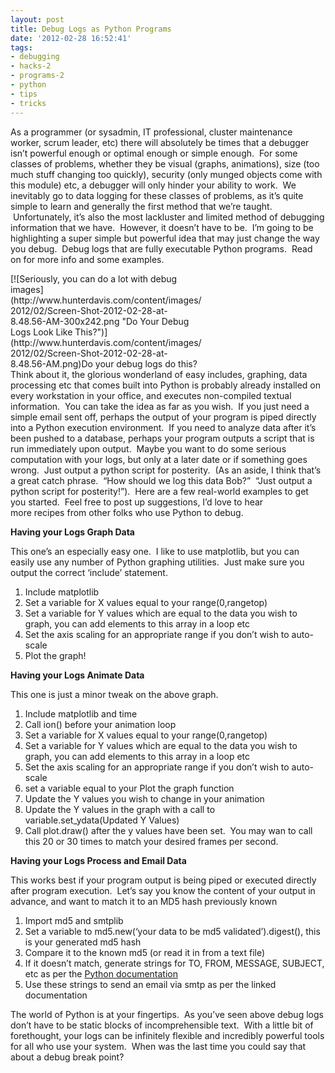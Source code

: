 ```yaml
---
layout: post
title: Debug Logs as Python Programs
date: '2012-02-28 16:52:41'
tags:
- debugging
- hacks-2
- programs-2
- python
- tips
- tricks
---
```



As a programmer (or sysadmin, IT professional, cluster maintenance worker, scrum leader, etc) there will absolutely be times that a debugger isn’t powerful enough or optimal enough or simple enough.  For some classes of problems, whether they be visual (graphs, animations), size (too much stuff changing too quickly), security (only munged objects come with this module) etc, a debugger will only hinder your ability to work.  We inevitably go to data logging for these classes of problems, as it’s quite simple to learn and generally the first method that we’re taught.  Unfortunately, it’s also the most lackluster and limited method of debugging information that we have.  However, it doesn’t have to be.  I’m going to be highlighting a super simple but powerful idea that may just change the way you debug.  Debug logs that are fully executable Python programs.  Read on for more info and some examples.

<div class="wp-caption alignnone" id="attachment_2586" style="width: 306px">[![Seriously, you can do a lot with debug images](http://www.hunterdavis.com/content/images/2012/02/Screen-Shot-2012-02-28-at-8.48.56-AM-300x242.png "Do Your Debug Logs Look Like This?")](http://www.hunterdavis.com/content/images/2012/02/Screen-Shot-2012-02-28-at-8.48.56-AM.png)Do your debug logs do this?

</div>Think about it, the glorious wonderland of easy includes, graphing, data processing etc that comes built into Python is probably already installed on every workstation in your office, and executes non-compiled textual information.  You can take the idea as far as you wish.  If you just need a simple email sent off, perhaps the output of your program is piped directly into a Python execution environment.  If you need to analyze data after it’s been pushed to a database, perhaps your program outputs a script that is run immediately upon output.  Maybe you want to do some serious computation with your logs, but only at a later date or if something goes wrong.  Just output a python script for posterity.  (As an aside, I think that’s a great catch phrase.  “How should we log this data Bob?”  “Just output a python script for posterity!”).  Here are a few real-world examples to get you started.  Feel free to post up suggestions, I’d love to hear more recipes from other folks who use Python to debug.

**Having your Logs Graph Data**

This one’s an especially easy one.  I like to use matplotlib, but you can easily use any number of Python graphing utilities.  Just make sure you output the correct ‘include’ statement.

1. Include matplotlib
2. Set a variable for X values equal to your range(0,rangetop)
3. Set a variable for Y values which are equal to the data you wish to graph, you can add elements to this array in a loop etc
4. Set the axis scaling for an appropriate range if you don’t wish to auto-scale
5. Plot the graph!

**Having your Logs Animate Data**

This one is just a minor tweak on the above graph.

1. Include matplotlib and time
2. Call ion() before your animation loop
3. Set a variable for X values equal to your range(0,rangetop)
4. Set a variable for Y values which are equal to the data you wish to graph, you can add elements to this array in a loop etc
5. Set the axis scaling for an appropriate range if you don’t wish to auto-scale
6. set a variable equal to your Plot the graph function
7. Update the Y values you wish to change in your animation
8. Update the Y values in the graph with a call to variable.set_ydata(Updated Y Values)
9. Call plot.draw() after the y values have been set.  You may wan to call this 20 or 30 times to match your desired frames per second.

**Having your Logs Process and Email Data**

This works best if your program output is being piped or executed directly after program execution.  Let’s say you know the content of your output in advance, and want to match it to an MD5 hash previously known

1. Import md5 and smtplib
2. Set a variable to md5.new(‘your data to be md5 validated’).digest(), this is your generated md5 hash
3. Compare it to the known md5 (or read it in from a text file)
4. If it doesn’t match, generate strings for TO, FROM, MESSAGE, SUBJECT, etc as per the [Python documentation](http://docs.python.org/library/email-examples.html)
5. Use these strings to send an email via smtp as per the linked documentation

The world of Python is at your fingertips.  As you’ve seen above debug logs don’t have to be static blocks of incomprehensible text.  With a little bit of forethought, your logs can be infinitely flexible and incredibly powerful tools for all who use your system.  When was the last time you could say that about a debug break point?


